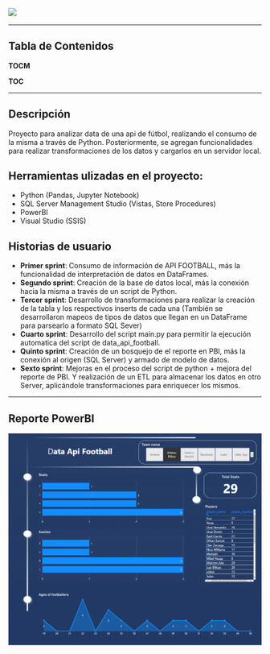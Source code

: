 ![](https://apifootball.com/img/logo2.png)

------
<h2>Tabla de Contenidos</h2>

__TOCM__

__TOC__

----
## Descripción
<p>
Proyecto para analizar data de una api de fútbol, realizando el consumo de la misma a través de Python. Posteriormente, se agregan funcionalidades para realizar transformaciones de los datos y cargarlos en un servidor local.
</p>

## Herramientas ulizadas en el proyecto:

- Python (Pandas, Jupyter Notebook)
- SQL Server Management Studio (Vistas, Store Procedures)
- PowerBI
- Visual Studio (SSIS)

## Historias de usuario

- <b>Primer sprint</b>: Consumo de información de API FOOTBALL, más la funcionalidad de interpretación de datos en DataFrames.
- <b>Segundo sprint</b>: Creación de la base de datos local, más la conexión hacia la misma a través de un script de Python.
- <b>Tercer sprint</b>: Desarrollo de transformaciones para realizar la creación de la tabla y los respectivos inserts de cada una (También se desarrollaron mapeos de tipos de datos que llegan en un DataFrame para parsearlo a formato SQL Sever)
- <b>Cuarto sprint</b>: Desarrollo del script main.py para permitir la ejecución automatica del script de data_api_football.
- <b>Quinto sprint</b>: Creación de un bosquejo de el reporte en PBI, más la conexión al origen (SQL Server) y armado de modelo de datos.
- <b>Sexto sprint</b>: Mejoras en el proceso del script de python + mejora del reporte de PBI. Y realización de un ETL para almacenar los datos en otro Server, aplicándole transformaciones para enriquecer los mismos.

----
## Reporte PowerBI
![Enlace al Reporte PowerBI](https://github.com/ramiperez/Data-Api-Football/blob/main/pbi_reports/Cap_pbi_api_football.png)


